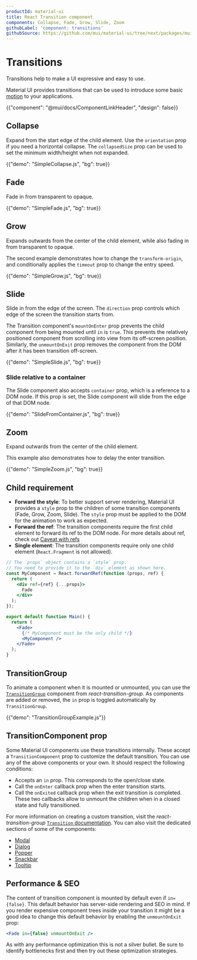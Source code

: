 ```yaml
---
productId: material-ui
title: React Transition component
components: Collapse, Fade, Grow, Slide, Zoom
githubLabel: 'component: transitions'
githubSource: https://github.com/mui/material-ui/tree/next/packages/mui-material/src/transitions
---
```


# Transitions

<p class="description">Transitions help to make a UI expressive and easy to use.</p>

Material UI provides transitions that can be used to introduce some basic [motion](https://m2.material.io/design/motion/) to your applications.

{{"component": "@mui/docs/ComponentLinkHeader", "design": false}}

## Collapse

Expand from the start edge of the child element.
Use the `orientation` prop if you need a horizontal collapse.
The `collapsedSize` prop can be used to set the minimum width/height when not expanded.

{{"demo": "SimpleCollapse.js", "bg": true}}

## Fade

Fade in from transparent to opaque.

{{"demo": "SimpleFade.js", "bg": true}}

## Grow

Expands outwards from the center of the child element, while also fading in from transparent to opaque.

The second example demonstrates how to change the `transform-origin`, and conditionally applies
the `timeout` prop to change the entry speed.

{{"demo": "SimpleGrow.js", "bg": true}}

## Slide

Slide in from the edge of the screen.
The `direction` prop controls which edge of the screen the transition starts from.

The Transition component's `mountOnEnter` prop prevents the child component from being mounted
until `in` is `true`.
This prevents the relatively positioned component from scrolling into view
from its off-screen position.
Similarly, the `unmountOnExit` prop removes the component from the DOM after it has been transition off-screen.

{{"demo": "SimpleSlide.js", "bg": true}}

### Slide relative to a container

The Slide component also accepts `container` prop, which is a reference to a DOM node.
If this prop is set, the Slide component will slide from the edge of that DOM node.

{{"demo": "SlideFromContainer.js", "bg": true}}

## Zoom

Expand outwards from the center of the child element.

This example also demonstrates how to delay the enter transition.

{{"demo": "SimpleZoom.js", "bg": true}}

## Child requirement

- **Forward the style**: To better support server rendering, Material UI provides a `style` prop to the children of some transition components (Fade, Grow, Zoom, Slide).
  The `style` prop must be applied to the DOM for the animation to work as expected.
- **Forward the ref**: The transition components require the first child element to forward its ref to the DOM node. For more details about ref, check out [Caveat with refs](/material-ui/guides/composition/#caveat-with-refs)
- **Single element**: The transition components require only one child element (`React.Fragment` is not allowed).

```jsx
// The `props` object contains a `style` prop.
// You need to provide it to the `div` element as shown here.
const MyComponent = React.forwardRef(function (props, ref) {
  return (
    <div ref={ref} {...props}>
      Fade
    </div>
  );
});

export default function Main() {
  return (
    <Fade>
      {/* MyComponent must be the only child */}
      <MyComponent />
    </Fade>
  );
}
```

## TransitionGroup

To animate a component when it is mounted or unmounted, you can use the [`TransitionGroup`](https://reactcommunity.org/react-transition-group/transition-group/) component from _react-transition-group_.
As components are added or removed, the `in` prop is toggled automatically by `TransitionGroup`.

{{"demo": "TransitionGroupExample.js"}}

## TransitionComponent prop

Some Material UI components use these transitions internally. These accept a `TransitionComponent` prop to customize the default transition.
You can use any of the above components or your own.
It should respect the following conditions:

- Accepts an `in` prop. This corresponds to the open/close state.
- Call the `onEnter` callback prop when the enter transition starts.
- Call the `onExited` callback prop when the exit transition is completed.
  These two callbacks allow to unmount the children when in a closed state and fully transitioned.

For more information on creating a custom transition, visit the _react-transition-group_ [`Transition` documentation](https://reactcommunity.org/react-transition-group/transition/).
You can also visit the dedicated sections of some of the components:

- [Modal](/material-ui/react-modal/#transitions)
- [Dialog](/material-ui/react-dialog/#transitions)
- [Popper](/material-ui/react-popper/#transitions)
- [Snackbar](/material-ui/react-snackbar/#transitions)
- [Tooltip](/material-ui/react-tooltip/#transitions)

## Performance & SEO

The content of transition component is mounted by default even if `in={false}`.
This default behavior has server-side rendering and SEO in mind.
If you render expensive component trees inside your transition it might be a good idea to change this default behavior by enabling the
`unmountOnExit` prop:

```jsx
<Fade in={false} unmountOnExit />
```

As with any performance optimization this is not a silver bullet.
Be sure to identify bottlenecks first and then try out these optimization strategies.
